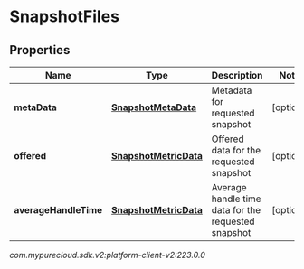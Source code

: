 # SnapshotFiles


## Properties

| Name | Type | Description | Notes |
| ------------ | ------------- | ------------- | ------------- |
| **metaData** | [**SnapshotMetaData**](SnapshotMetaData) | Metadata for requested snapshot |  [optional] |
| **offered** | [**SnapshotMetricData**](SnapshotMetricData) | Offered data for the requested snapshot |  [optional] |
| **averageHandleTime** | [**SnapshotMetricData**](SnapshotMetricData) | Average handle time data for the requested snapshot |  [optional] |




_com.mypurecloud.sdk.v2:platform-client-v2:223.0.0_
